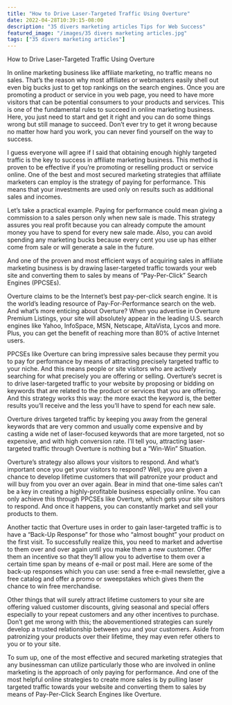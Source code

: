 ```yaml
---
title: "How to Drive Laser-Targeted Traffic Using Overture"
date: 2022-04-28T10:39:15-08:00
description: "35 divers marketing articles Tips for Web Success"
featured_image: "/images/35 divers marketing articles.jpg"
tags: ["35 divers marketing articles"]
---
```


How to Drive Laser-Targeted Traffic Using Overture


In online marketing business like affiliate marketing, no traffic means no sales. That’s the reason why most affiliates or webmasters easily shell out even big bucks just to get top rankings on the search engines. Once you are promoting a product or service in you web page, you need to have more visitors that can be potential consumers to your products and services. This is one of the fundamental rules to succeed in online marketing business. Here, you just need to start and get it right and you can do some things wrong but still manage to succeed. Don’t ever try to get it wrong because no matter how hard you work, you can never find yourself on the way to success. 

I guess everyone will agree if I said that obtaining enough highly targeted traffic is the key to success in affiliate marketing business. This method is proven to be effective if you’re promoting or reselling product or service online. One of the best and most secured marketing strategies that affiliate marketers can employ is the strategy of paying for performance. This means that your investments are used only on results such as additional sales and incomes.

Let’s take a practical example. Paying for performance could mean giving a commission to a sales person only when new sale is made. This strategy assures you real profit because you can already compute the amount money you have to spend for every new sale made. Also, you can avoid spending any marketing bucks because every cent you use up has either come from sale or will generate a sale in the future.

And one of the proven and most efficient ways of acquiring sales in affiliate marketing business is by drawing laser-targeted traffic towards your web site and converting them to sales by means of “Pay-Per-Click” Search Engines (PPCSEs).

Overture claims to be the Internet’s best pay-per-click search engine. It is the world’s leading resource of Pay-For-Performance search on the web. And what’s more enticing about Overture? When you advertise in Overture Premium Listings, your site will absolutely appear in the leading U.S. search engines like Yahoo, InfoSpace, MSN, Netscape, AltaVista, Lycos and more. Plus, you can get the benefit of reaching more than 80% of active Internet users.

PPCSEs like Overture can bring impressive sales because they permit you to pay for performance by means of attracting precisely targeted traffic to your niche. And this means people or site visitors who are actively searching for what precisely you are offering or selling. Overture’s secret is to drive laser-targeted traffic to your website by proposing or bidding on keywords that are related to the product or services that you are offering. And this strategy works this way: the more exact the keyword is, the better results you’ll receive and the less you’ll have to spend for each new sale. 

Overture drives targeted traffic by keeping you away from the general keywords that are very common and usually come expensive and by casting a wide net of laser-focused keywords that are more targeted, not so expensive, and with high conversion rate. I’ll tell you, attracting laser-targeted traffic through Overture is nothing but a “Win-Win” Situation. 

Overture’s strategy also allows your visitors to respond. And what’s important once you get your visitors to respond? Well, you are given a chance to develop lifetime customers that will patronize your product and will buy from you over an over again. Bear in mind that one-time sales can’t be a key in creating a highly-profitable business especially online. You can only achieve this through PPCSEs like Overture, which gets your site visitors to respond. And once it happens, you can constantly market and sell your products to them.

Another tactic that Overture uses in order to gain laser-targeted traffic is to have a “Back-Up Response” for those who “almost bought” your product on the first visit. To successfully realize this, you need to market and advertise to them over and over again until you make them a new customer. Offer them an incentive so that they’ll allow you to advertise to them over a certain time span by means of e-mail or post mail. Here are some of the back-up responses which you can use: send a free e-mail newsletter, give a free catalog and offer a promo or sweepstakes which gives them the chance to win free merchandise.

Other things that will surely attract lifetime customers to your site are offering valued customer discounts, giving seasonal and special offers especially to your repeat customers and any other incentives to purchase. Don’t get me wrong with this; the abovementioned strategies can surely develop a trusted relationship between you and your customers. Aside from patronizing your products over their lifetime, they may even refer others to you or to your site. 

To sum up, one of the most effective and secured marketing strategies that any businessman can utilize particularly those who are involved in online marketing is the approach of only paying for performance. And one of the most helpful online strategies to create more sales is by pulling laser targeted traffic towards your website and converting them to sales by means of Pay-Per-Click Search Engines like Overture. 

